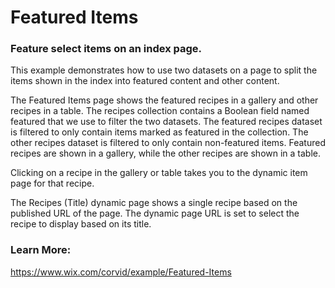 # Featured Items

### Feature select items on an index page.

This example demonstrates how to use two datasets on a page to split the items shown in the index into featured content and other content.

The Featured Items page shows the featured recipes in a gallery and other recipes in a table. The recipes collection contains a Boolean field named featured that we use to filter the two datasets. The featured recipes dataset is filtered to only contain items marked as featured in the collection. The other recipes dataset is filtered to only contain non-featured items. Featured recipes are shown in a gallery, while the other recipes are shown in a table. ​

Clicking on a recipe in the gallery or table takes you to the dynamic item page for that recipe.

The Recipes (Title) dynamic page shows a single recipe based on the published URL of the page. The dynamic page URL is set to select the recipe to display based on its title.

### Learn More:
https://www.wix.com/corvid/example/Featured-Items
